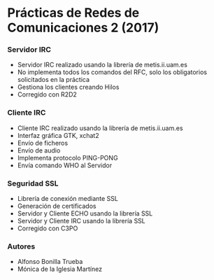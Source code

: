 # Prácticas de Redes de Comunicaciones 2 (2017)


### Servidor IRC
- Servidor IRC realizado usando la librería de metis.ii.uam.es
- No implementa todos los comandos del RFC, solo los obligatorios solicitados en la práctica
- Gestiona los clientes creando Hilos
- Corregido con R2D2

### Cliente IRC
- Cliente IRC realizado usando la librería de metis.ii.uam.es
- Interfaz gráfica GTK, xchat2
- Envío de ficheros
- Envío de audio
- Implementa protocolo PING-PONG
- Envía comando WHO al Servidor

### Seguridad SSL
- Librería de conexión mediante SSL
- Generación de certificados
- Servidor y Cliente ECHO usando la librería SSL
- Servidor y Cliente IRC usando la librería SSL
- Corregido con C3PO


### Autores ###
- Alfonso Bonilla Trueba
- Mónica de la Iglesia Martínez
